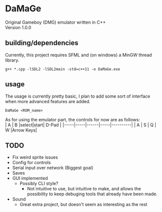 # DaMaGe
Original Gameboy (DMG) emulator written in C++  
Version 1.0.0

## building/dependencies
Currently, this project requires SFML and (on windows) a MinGW thread library.  
```
g++ *.cpp -lSDL2 -lSDL2main -std=c++11 -o DaMaGe.exe
```

## usage
The usage is currently pretty basic, I plan to add some sort of interface when more advanced features are added.  
```
DaMaGe <ROM_name>
```
As for using the emulator part, the controls for now are as follows:  
|  A  |  B  |select|start|   D-Pad  |
|-----|-----|------|-----|----------|
|  A  |  S  |  Q   |  W  |Arrow Keys|

## TODO
 - Fix weird sprite issues
 - Config for controls
 - Serial input over network (Biggest goal)
 - Saves
 - GUI implemented
    - Possibly CLI style?
        - Not intuitive to use, but intuitive to make, and allows the possibility to keep debuging tools that already have been made.
 - Sound
    - Great extra project, but doesn't seem as interesting as the rest